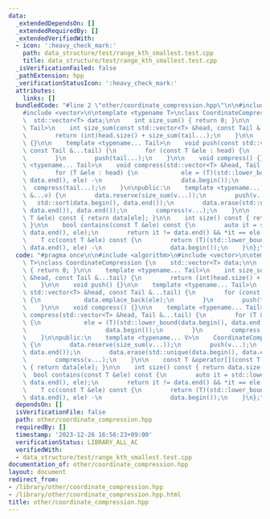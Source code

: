 ```yaml
---
data:
  _extendedDependsOn: []
  _extendedRequiredBy: []
  _extendedVerifiedWith:
  - icon: ':heavy_check_mark:'
    path: data_structure/test/range_kth_smallest.test.cpp
    title: data_structure/test/range_kth_smallest.test.cpp
  _isVerificationFailed: false
  _pathExtension: hpp
  _verificationStatusIcon: ':heavy_check_mark:'
  attributes:
    links: []
  bundledCode: "#line 2 \"other/coordinate_compression.hpp\"\n\n#include <algorithm>\n\
    #include <vector>\n\ntemplate <typename T>\nclass CoordinateCompression {\n  \
    \  std::vector<T> data;\n\n    int size_sum() { return 0; }\n\n    template <typename...\
    \ Tail>\n    int size_sum(const std::vector<T> &head, const Tail &...tail) {\n\
    \        return (int)head.size() + size_sum(tail...);\n    }\n\n    void push()\
    \ {}\n\n    template <typename... Tail>\n    void push(const std::vector<T> &head,\
    \ const Tail &...tail) {\n        for (const T &ele : head) {\n            data.emplace_back(ele);\n\
    \        }\n        push(tail...);\n    }\n\n    void compress() {}\n\n    template\
    \ <typename... Tail>\n    void compress(std::vector<T> &head, Tail &...tail) {\n\
    \        for (T &ele : head) {\n            ele = (T)(std::lower_bound(data.begin(),\
    \ data.end(), ele) -\n                      data.begin());\n        }\n      \
    \  compress(tail...);\n    }\n\npublic:\n    template <typename... V>\n    CoordinateCompression(V\
    \ &...v) {\n        data.reserve(size_sum(v...));\n        push(v...);\n     \
    \   std::sort(data.begin(), data.end());\n        data.erase(std::unique(data.begin(),\
    \ data.end()), data.end());\n        compress(v...);\n    }\n\n    const T &operator[](const\
    \ T &ele) const { return data[ele]; }\n\n    int size() const { return data.size();\
    \ }\n\n    bool contains(const T &ele) const {\n        auto it = std::lower_bound(data.begin(),\
    \ data.end(), ele);\n        return it != data.end() && *it == ele;\n    }\n\n\
    \    T cc(const T &ele) const {\n        return (T)(std::lower_bound(data.begin(),\
    \ data.end(), ele) -\n                   data.begin());\n    }\n};\n"
  code: "#pragma once\n\n#include <algorithm>\n#include <vector>\n\ntemplate <typename\
    \ T>\nclass CoordinateCompression {\n    std::vector<T> data;\n\n    int size_sum()\
    \ { return 0; }\n\n    template <typename... Tail>\n    int size_sum(const std::vector<T>\
    \ &head, const Tail &...tail) {\n        return (int)head.size() + size_sum(tail...);\n\
    \    }\n\n    void push() {}\n\n    template <typename... Tail>\n    void push(const\
    \ std::vector<T> &head, const Tail &...tail) {\n        for (const T &ele : head)\
    \ {\n            data.emplace_back(ele);\n        }\n        push(tail...);\n\
    \    }\n\n    void compress() {}\n\n    template <typename... Tail>\n    void\
    \ compress(std::vector<T> &head, Tail &...tail) {\n        for (T &ele : head)\
    \ {\n            ele = (T)(std::lower_bound(data.begin(), data.end(), ele) -\n\
    \                      data.begin());\n        }\n        compress(tail...);\n\
    \    }\n\npublic:\n    template <typename... V>\n    CoordinateCompression(V &...v)\
    \ {\n        data.reserve(size_sum(v...));\n        push(v...);\n        std::sort(data.begin(),\
    \ data.end());\n        data.erase(std::unique(data.begin(), data.end()), data.end());\n\
    \        compress(v...);\n    }\n\n    const T &operator[](const T &ele) const\
    \ { return data[ele]; }\n\n    int size() const { return data.size(); }\n\n  \
    \  bool contains(const T &ele) const {\n        auto it = std::lower_bound(data.begin(),\
    \ data.end(), ele);\n        return it != data.end() && *it == ele;\n    }\n\n\
    \    T cc(const T &ele) const {\n        return (T)(std::lower_bound(data.begin(),\
    \ data.end(), ele) -\n                   data.begin());\n    }\n};"
  dependsOn: []
  isVerificationFile: false
  path: other/coordinate_compression.hpp
  requiredBy: []
  timestamp: '2023-12-26 16:56:23+09:00'
  verificationStatus: LIBRARY_ALL_AC
  verifiedWith:
  - data_structure/test/range_kth_smallest.test.cpp
documentation_of: other/coordinate_compression.hpp
layout: document
redirect_from:
- /library/other/coordinate_compression.hpp
- /library/other/coordinate_compression.hpp.html
title: other/coordinate_compression.hpp
---
```

